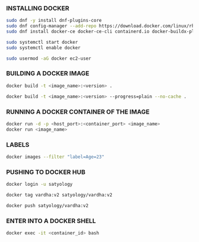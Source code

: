 ### INSTALLING DOCKER

```bash
sudo dnf -y install dnf-plugins-core
sudo dnf config-manager --add-repo https://download.docker.com/linux/rhel/docker-ce.repo
sudo dnf install docker-ce docker-ce-cli containerd.io docker-buildx-plugin docker-compose-plugin -y
```

```bash
sudo systemctl start docker
sudo systemctl enable docker
```

```bash
sudo usermod -aG docker ec2-user
```

### BUILDING A DOCKER IMAGE

```bash
docker build -t <image_name>:<version> .
```

```bash
docker build -t <image_name>:<version> --progress=plain --no-cache .
```

### RUNNING A DOCKER CONTAINER OF THE IMAGE

```bash
docker run -d -p <host_port>:<container_port> <image_name>
docker run <image_name>
```

### LABELS

```bash
docker images --filter "label=Age=23"
```

### PUSHING TO DOCKER HUB

```bash
docker login -u satyology
```

```bash
docker tag vardha:v2 satyology/vardha:v2
```

```bash
docker push satyology/vardha:v2
```

### ENTER INTO A DOCKER SHELL

```bash
docker exec -it <container_id> bash
```
